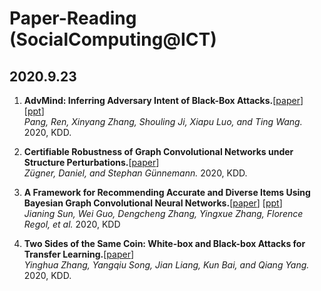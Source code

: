 # Paper-Reading (SocialComputing@ICT)

## 2020.9.23
1. **AdvMind: Inferring Adversary Intent of Black-Box Attacks.**[[paper](https://github.com/CaoQi92/Paper-Reading/raw/master/2020.9.23/AdvMind-%20Inferring%20Adversary%20Intent%20of%20Black-Box%20Attacks.pdf)] [[ppt](https://github.com/CaoQi92/Paper-Reading/raw/master/2020.9.23/20200923_KDD_陶舒畅分享.pptx)]  
*Pang, Ren, Xinyang Zhang, Shouling Ji, Xiapu Luo, and Ting Wang.* 2020, KDD. 

2. **Certifiable Robustness of Graph Convolutional Networks under Structure Perturbations.**[[paper](https://github.com/CaoQi92/Paper-Reading/raw/master/2020.9.23/Certifiable%20Robustness%20of%20Graph%20Convolutional%20Networks%20under%20Structure%20Perturbations.pdf)]  
*Zügner, Daniel, and Stephan Günnemann.* 2020, KDD. 

3. **A Framework for Recommending Accurate and Diverse Items Using Bayesian Graph Convolutional Neural Networks.**[[paper](https://github.com/CaoQi92/Paper-Reading/raw/master/2020.9.23/A%20Framework%20for%20Recommending%20Accurate%20and%20Diverse%20Items.pdf)] [[ppt](https://github.com/CaoQi92/Paper-Reading/raw/master/2020.9.23/20200923_KDD_伍云帆分享.pptx)]  
*Jianing Sun, Wei Guo, Dengcheng Zhang, Yingxue Zhang, Florence Regol, et al.* 2020, KDD 

4. **Two Sides of the Same Coin: White-box and Black-box Attacks for Transfer Learning.**[[paper](https://github.com/CaoQi92/Paper-Reading/raw/master/2020.9.23/Two%20Sides%20of%20the%20Same%20Coin%20White-box%20and%20Black-box%20Attacks.pdf)]  
*Yinghua Zhang, Yangqiu Song, Jian Liang, Kun Bai, and Qiang Yang.* 2020, KDD.  
